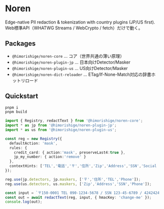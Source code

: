 # Noren

Edge-native PII redaction & tokenization with country plugins (JP/US first).  
Web標準API（WHATWG Streams / WebCrypto / fetch）だけで動く。

## Packages
- `@himorishige/noren-core` … コア（世界共通の薄い原理）
- `@himorishige/noren-plugin-jp` … 日本向けDetector/Masker
- `@himorishige/noren-plugin-us` … US向けDetector/Masker
- `@himorishige/noren-dict-reloader` … ETag/If-None-Match対応の辞書ホットリロード

## Quickstart
```sh
pnpm i
pnpm build
```

```ts
import { Registry, redactText } from '@himorishige/noren-core';
import * as jp from '@himorishige/noren-plugin-jp';
import * as us from '@himorishige/noren-plugin-us';

const reg = new Registry({
  defaultAction: 'mask',
  rules: {
    credit_card: { action:'mask', preserveLast4:true },
    jp_my_number: { action:'remove' }
  },
  contextHints: ['TEL','電話','〒','住所','Zip','Address','SSN','Social Security']
});

reg.use(jp.detectors, jp.maskers, ['〒','住所','TEL','Phone']);
reg.use(us.detectors, us.maskers, ['Zip','Address','SSN','Phone']);

const input = `〒150-0001 TEL 090-1234-5678 / SSN 123-45-6789 / 4242424242424242`;
const out = await redactText(reg, input, { hmacKey: 'change-me' });
console.log(out);
```
